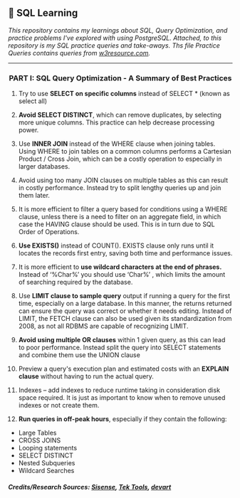 ## 🌱 SQL Learning 

*This repository contains my learnings about SQL, Query Optimization, and practice problems I've explored with using PostgreSQL.  Attached, to this repository is my SQL practice queries and take-aways.  Ths file Practice Queries contains queries from [w3resource.com](https://www.w3resource.com/sql-exercises/sql-joins-exercises.php).*

----
<h3 align="center">
    PART I:  SQL Query Optimization - A Summary of Best Practices
</h3>

1.	Try to use **SELECT on specific columns** instead of SELECT * (known as select all)

2.	**Avoid SELECT DISTINCT**, which can remove duplicates, by selecting more unique columns.  This practice can help decrease processing power.

3.	Use **INNER JOIN** instead of the WHERE clause when joining tables.  Using WHERE to join tables on a common columns performs a Cartesian Product / Cross Join, which can be a costly operation to especially in larger databases.

4.	Avoid using too many JOIN clauses on multiple tables as this can result in costly performance.  Instead try to split lengthy queries up and join them later.

5.	It is more efficient to filter a query based for conditions using a WHERE clause, unless there is a need to filter on an aggregate field, in which case the HAVING clause should be used.  This is in turn due to SQL Order of Operations.

6.	**Use EXISTS()** instead of COUNT().  EXISTS clause only runs until it locates the records first entry, saving both time and performance issues.

7.	It is more efficient to **use wildcard characters at the end of phrases.**  Instead of ‘%Char%’ you should use ‘Char%’ , which limits the amount of searching required by the database.

8.	Use **LIMIT clause to sample query** output if running a query for the first time, especially on a large database.  In this manner, the returns returned can ensure the query was correct or whether it needs editing.   Instead of LIMIT, the FETCH clause can also be used given its standardization from 2008, as not all RDBMS are capable of recognizing LIMIT.

9.	**Avoid using multiple OR clauses** within 1 given query, as this can lead to poor performance.  Instead split the query into SELECT statements and combine them use the UNION clause

10.	Preview a query's execution plan and estimated costs with an **EXPLAIN clause** without having to run the actual query.

11.	Indexes – add indexes to reduce runtime taking in consideration disk space required.  It is just as important to know when to remove unused indexes or not create them.  

12.	**Run queries in off-peak hours**, especially if they contain the following:
  + Large Tables
  + CROSS JOINS
  + Looping statements
  + SELECT DISTINCT
  + Nested Subqueries
  + Wildcard Searches

#### *Credits/Research Sources: [Sisense](https://www.sisense.com/blog/8-ways-fine-tune-sql-queries-production-databases/), [Tek Tools](https://www.tek-tools.com/systems/sql-query-optimization), [devart](https://blog.devart.com/how-to-optimize-sql-query.html)*
